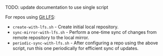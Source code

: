 TODO: update documentation to use single script

For repos using [Git LFS](https://git-lfs.github.com/):

- `create-with-lfs.sh` - Create initial local repository.
- `sync-mirror-with-lfs.sh` - Perform a one-time sync of changes from remote repository to the local mirror.
- `periodic-sync-with-lfs.sh` - After configuring a repo using the above script, run this one periodically for efficient sync of updates.
